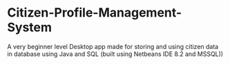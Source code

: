 # Citizen-Profile-Management-System
A very beginner level Desktop app made for storing and using citizen data in database using Java and SQL (built using Netbeans IDE 8.2 and MSSQL))
